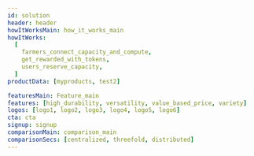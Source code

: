 ```yaml
---
id: solution
header: header
howItWorksMain: how_it_works_main
howItWorks:
  [
    farmers_connect_capacity_and_compute,
    get_rewarded_with_tokens,
    users_reserve_capacity,
  ]
productData: [myproducts, test2]

featuresMain: Feature_main
features: [high_durability, versatility, value_based_price, variety]
logos: [logo1, logo2, logo3, logo4, logo5, logo6]
cta: cta
signup: signup
comparisonMain: comparison_main
comparisonSecs: [centralized, threefold, distributed]
---
```

